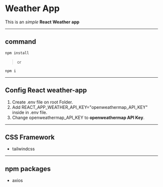 # Weather App

This is an _simple_ **React** **Weather** **app**

---

## command

```
npm install
```

> or

```
npm i
```

---

## Config **React** weather-app

1.  Create .env file on root Folder.
2.  Add REACT_APP_WEATHER_API_KEY="openweathermap_API_KEY" inside in .env file.
3.  Change openweathermap_API_KEY to **openweathermap API Key**.

---

## CSS Framework

- tailwindcss

---

## npm packages

- axios
